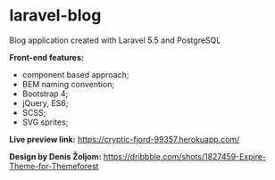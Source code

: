 # laravel-blog

Blog application created with Laravel 5.5 and PostgreSQL


**Front-end features:**
* component based approach;
* BEM naming convention;
* Bootstrap 4;
* jQuery, ES6;
* SCSS;
* SVG sprites;


**Live preview link:**
https://cryptic-fjord-99357.herokuapp.com/


**Design by Denis Žoljom:**
https://dribbble.com/shots/1827459-Expire-Theme-for-Themeforest
